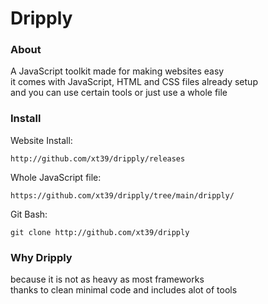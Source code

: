 # Dripply
### About
A JavaScript toolkit made for making websites easy<br/>
it comes with JavaScript, HTML and CSS files already setup<br/>
and you can use certain tools or just use a whole file
### Install
Website Install:
```text
http://github.com/xt39/dripply/releases
```
Whole JavaScript file:
```text
https://github.com/xt39/dripply/tree/main/dripply/
```
Git Bash:
```shell
git clone http://github.com/xt39/dripply
```
### Why Dripply
because it is not as heavy as most frameworks<br/>
thanks to clean minimal code and includes alot of tools
